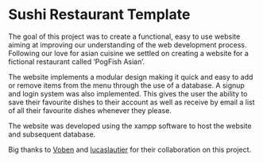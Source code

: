 # Sushi Restaurant Template

The goal of this project was to create a functional, easy to use website aiming at improving our understanding of the web development process. Following our love for asian cuisine we settled on creating a website for a fictional restaurant called ‘PogFish Asian’. 

The website implements a modular design making it quick and easy to add or remove items from the menu through the use of a database. A signup and login system was also implemented. This gives the user the ability to save their favourite dishes to their account as well as receive by email a list of all their favourite dishes whenever they please.

The website was developed using the xampp software to host the website and subsequent database. 

Big thanks to [Voben](https://github.com/Voben) and [lucaslautier](https://github.com/lucaslautier) for their collaboration on this project. 

